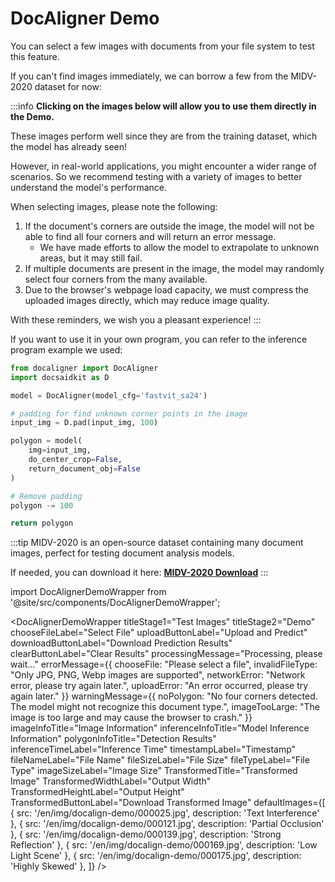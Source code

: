 # DocAligner Demo

You can select a few images with documents from your file system to test this feature.

If you can't find images immediately, we can borrow a few from the MIDV-2020 dataset for now:

:::info
**Clicking on the images below will allow you to use them directly in the Demo.**

These images perform well since they are from the training dataset, which the model has already seen!

However, in real-world applications, you might encounter a wider range of scenarios. So we recommend testing with a variety of images to better understand the model's performance.

When selecting images, please note the following:

1. If the document's corners are outside the image, the model will not be able to find all four corners and will return an error message.
   - We have made efforts to allow the model to extrapolate to unknown areas, but it may still fail.
2. If multiple documents are present in the image, the model may randomly select four corners from the many available.
3. Due to the browser's webpage load capacity, we must compress the uploaded images directly, which may reduce image quality.

With these reminders, we wish you a pleasant experience!
:::

If you want to use it in your own program, you can refer to the inference program example we used:

```python title='python demo code'
from docaligner import DocAligner
import docsaidkit as D

model = DocAligner(model_cfg='fastvit_sa24')

# padding for find unknown corner points in the image
input_img = D.pad(input_img, 100)

polygon = model(
    img=input_img,
    do_center_crop=False,
    return_document_obj=False
)

# Remove padding
polygon -= 100

return polygon
```

:::tip
MIDV-2020 is an open-source dataset containing many document images, perfect for testing document analysis models.

If needed, you can download it here: [**MIDV-2020 Download**](http://l3i-share.univ-lr.fr/MIDV2020/midv2020.html)
:::

import DocAlignerDemoWrapper from '@site/src/components/DocAlignerDemoWrapper';

<DocAlignerDemoWrapper
titleStage1="Test Images"
titleStage2="Demo"
chooseFileLabel="Select File"
uploadButtonLabel="Upload and Predict"
downloadButtonLabel="Download Prediction Results"
clearButtonLabel="Clear Results"
processingMessage="Processing, please wait..."
errorMessage={{
    chooseFile: "Please select a file",
    invalidFileType: "Only JPG, PNG, Webp images are supported",
    networkError: "Network error, please try again later.",
    uploadError: "An error occurred, please try again later."
  }}
warningMessage={{
    noPolygon: "No four corners detected. The model might not recognize this document type.",
    imageTooLarge: "The image is too large and may cause the browser to crash."
  }}
imageInfoTitle="Image Information"
inferenceInfoTitle="Model Inference Information"
polygonInfoTitle="Detection Results"
inferenceTimeLabel="Inference Time"
timestampLabel="Timestamp"
fileNameLabel="File Name"
fileSizeLabel="File Size"
fileTypeLabel="File Type"
imageSizeLabel="Image Size"
TransformedTitle="Transformed Image"
TransformedWidthLabel="Output Width"
TransformedHeightLabel="Output Height"
TransformedButtonLabel="Download Transformed Image"
defaultImages={[
{ src: '/en/img/docalign-demo/000025.jpg', description: 'Text Interference' },
{ src: '/en/img/docalign-demo/000121.jpg', description: 'Partial Occlusion' },
{ src: '/en/img/docalign-demo/000139.jpg', description: 'Strong Reflection' },
{ src: '/en/img/docalign-demo/000169.jpg', description: 'Low Light Scene' },
{ src: '/en/img/docalign-demo/000175.jpg', description: 'Highly Skewed' },
]}
/>
